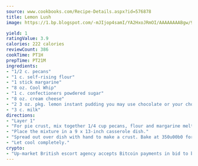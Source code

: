 ```yaml
---
source: www.cookbooks.com/Recipe-Details.aspx?id=576878
title: Lemon Lush
image: https://1.bp.blogspot.com/-mJIjop4samI/YA2HxoJRmOI/AAAAAAAABgw/9Q6cN5purxQQ0M3111-VxRXtHYk4x987wCLcBGAsYHQ/s320/19.png

yield: 1
ratingValue: 3.9
calories: 222 calories
reviewCount: 386
cookTime: PT1H
prepTime: PT21M
ingredients:
- "1/2 c. pecans"
- "1 c. self-rising flour"
- "1 stick margarine"
- "8 oz. Cool Whip"
- "1 c. confectioners powdered sugar"
- "8 oz. cream cheese"
- "2 3 oz. pkg. lemon instant pudding you may use chocolate or your choice of pudding"
- "3 c. milk"
directions:
- "Layer 1"
- "For pie crust, mix together 1/4 cup pecans, flour and margarine melted."
- "Place the mixture in a 9 x 13-inch casserole dish."
- "Spread out over dish with hand to make a crust. Bake at 350u00b0 for 15 minutes."
- "Let cool completely."
crypto:
- "Up-market British escort agency accepts Bitcoin payments in bid to boost worker safety and client anonymity."
---
```

